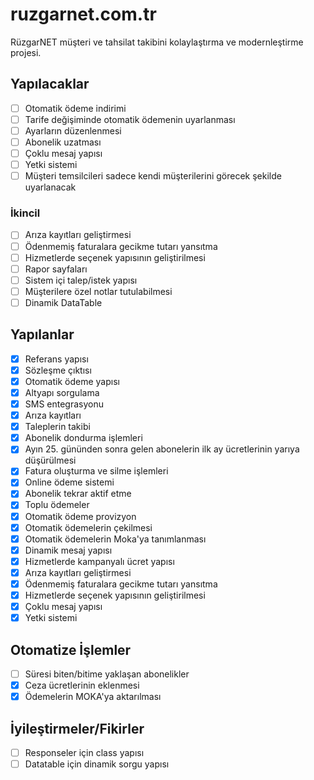 # ruzgarnet.com.tr

RüzgarNET müşteri ve tahsilat takibini kolaylaştırma ve modernleştirme projesi.

## Yapılacaklar

- [ ] Otomatik ödeme indirimi
- [ ] Tarife değişiminde otomatik ödemenin uyarlanması
- [ ] Ayarların düzenlenmesi
- [ ] Abonelik uzatması
- [ ] Çoklu mesaj yapısı
- [ ] Yetki sistemi
- [ ] Müşteri temsilcileri sadece kendi müşterilerini görecek şekilde uyarlanacak

### İkincil

- [ ] Arıza kayıtları geliştirmesi
- [ ] Ödenmemiş faturalara gecikme tutarı yansıtma
- [ ] Hizmetlerde seçenek yapısının geliştirilmesi
- [ ] Rapor sayfaları
- [ ] Sistem içi talep/istek yapısı
- [ ] Müşterilere özel notlar tutulabilmesi
- [ ] Dinamik DataTable

## Yapılanlar

- [x] Referans yapısı
- [x] Sözleşme çıktısı
- [x] Otomatik ödeme yapısı
- [x] Altyapı sorgulama
- [x] SMS entegrasyonu
- [x] Arıza kayıtları
- [x] Taleplerin takibi
- [x] Abonelik dondurma işlemleri
- [x] Ayın 25. gününden sonra gelen abonelerin ilk ay ücretlerinin yarıya düşürülmesi
- [x] Fatura oluşturma ve silme işlemleri
- [x] Online ödeme sistemi
- [x] Abonelik tekrar aktif etme
- [x] Toplu ödemeler
- [x] Otomatik ödeme provizyon
- [x] Otomatik ödemelerin çekilmesi
- [x] Otomatik ödemelerin Moka'ya tanımlanması
- [x] Dinamik mesaj yapısı
- [x] Hizmetlerde kampanyalı ücret yapısı
- [x] Arıza kayıtları geliştirmesi
- [x] Ödenmemiş faturalara gecikme tutarı yansıtma
- [x] Hizmetlerde seçenek yapısının geliştirilmesi
- [x] Çoklu mesaj yapısı
- [x] Yetki sistemi

## Otomatize İşlemler

- [ ] Süresi biten/bitime yaklaşan abonelikler
- [x] Ceza ücretlerinin eklenmesi
- [x] Ödemelerin MOKA'ya aktarılması

## İyileştirmeler/Fikirler

- [ ] Responseler için class yapısı
- [ ] Datatable için dinamik sorgu yapısı
